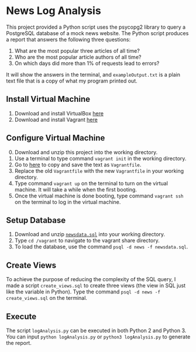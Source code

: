 # News Log Analysis
This project provided a Python script uses the psycopg2 library to query a PostgreSQL database of a mock news website. The Python script produces a report that answers the following three questions:
  1. What are the most popular three articles of all time?
  2. Who are the most popular article authors of all time?
  3. On which days did more than 1% of requests lead to errors?

It will show the answers in the terminal, and `exampleOutput.txt` is a plain text file that is a copy of what my program printed out.

## Install Virtual Machine
  1. Download and install VirtualBox [here](https://www.virtualbox.org/wiki/Downloads)
  2. Download and install Vagrant [here](https://www.vagrantup.com/downloads.html)

## Configure Virtual Machine
  0. Download and unzip this project into the working directory.
  1. Use a terminal to type command `vagrant init` in the working directory.
  2. Go to [here](https://github.com/udacity/fullstack-nanodegree-vm/blob/master/vagrant/Vagrantfile) to copy and save the text as `Vagrantfile`.
  3. Replace the old `Vagrantfile` with the new `Vagrantfile` in your working directory.
  4. Type command `vagrant up` on the terminal to turn on the virtual machine. It will take a while when the first booting.
  5. Once the virtual machine is done booting, type command `vagrant ssh` on the terminal to log in the virtual machine.

## Setup Database
  1. Download and unzip [`newsdata.sql`](https://d17h27t6h515a5.cloudfront.net/topher/2016/August/57b5f748_newsdata/newsdata.zip) into your working directory.
  2. Type `cd /vagrant` to navigate to the vagrant share directory.
  3. To load the database, use the command `psql -d news -f newsdata.sql`.

## Create Views
To achieve the purpose of reducing the complexity of the SQL query, I made a script `create_views.sql` to create three views (the view in SQL just like the variable in Python). Type the command `psql -d news -f create_views.sql` on the terminal.

## Execute
The script `logAnalysis.py` can be executed in both Python 2 and Python 3.
You can input `python logAnalysis.py` or `python3 logAnalysis.py` to generate the report.

